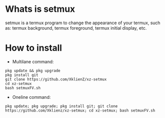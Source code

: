 # Whats is setmux
setmux is a termux program to change the appearance of your termux,
such as: termux background, termux foreground,
termux initial display, etc.

# How to install
  - Multilane command:
   ```
   pkg update && pkg upgrade
   pkg install git
   git clone https://github.com/XklienZ/xz-setmux
   cd xz-setmux
   bash setmuxFV.sh
   ```
   - Oneline command:
   ```
   pkg update; pkg upgrade; pkg install git; git clone https://github.com/Xklienz/xz-setmux; cd xz-setmux; bash setmuxFV.sh
   ```
